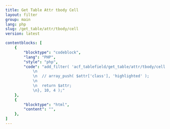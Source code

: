 ```yaml
---
title: Get Table Attr tbody Cell
layout: filter
group: main
lang: php
slug: /get_table/attr/tbody/cell
version: latest

contentblocks: [
	{
		"blocktype": "codeblock",
		"lang": "PHP",
		"style": "php",
		"code": "add_filter( 'acf_tablefield/get_table/attr/tbody/cell', function( $attr, $cell_data, $col_index, $table_data ) {
			\n
			\n	// array_push( $attr['class'], 'highlighted' );
			\n
			\n	return $attr;
			\n}, 10, 4 );"
	},
	{
		"blocktype": "html",
		"content": "",
	},
]
---
```

